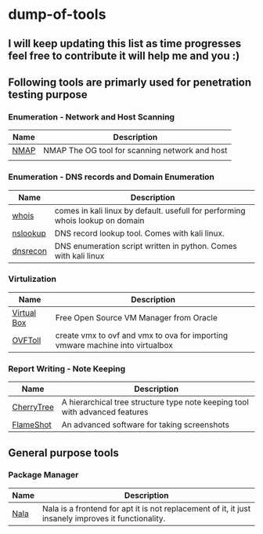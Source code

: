 # dump-of-tools

## I will keep updating this list as time progresses feel free to contribute it will help me and you :)

## Following tools are primarly used for penetration testing purpose

### Enumeration - Network and Host Scanning 
Name | Description
---- | ----
[NMAP](https://nmap.org/download) | NMAP The OG tool for scanning network and host
[]() | 

### Enumeration - DNS records and Domain Enumeration
Name | Description
---- | ----
[whois](https://www.whois.com/) | comes in kali linux by default. usefull for performing whois lookup on domain
[nslookup](https://www.nslookup.io/) | DNS record lookup tool. Comes with kali linux.
[dnsrecon](https://github.com/darkoperator/dnsrecon) | DNS enumeration script written in python. Comes with kali linux

### Virtulization 
Name | Description
---- | ----
[Virtual Box](https://www.virtualbox.org/) | Free Open Source VM Manager from Oracle
[OVFToll](https://developer.vmware.com/web/tool/4.4.0/ovf) | create vmx to ovf and vmx to ova for importing vmware machine into virtualbox

### Report Writing - Note Keeping 
Name | Description
---- | ----
[CherryTree](https://www.giuspen.net/cherrytree/) | A hierarchical tree structure type note keeping tool with advanced features 
[FlameShot](https://flameshot.org/) | An advanced software for taking screenshots

## General purpose tools

### Package Manager
Name | Description
---- | ----
[Nala](https://gitlab.com/volian/nala) | Nala is a frontend for apt it is not replacement of it, it just insanely improves it functionality.
